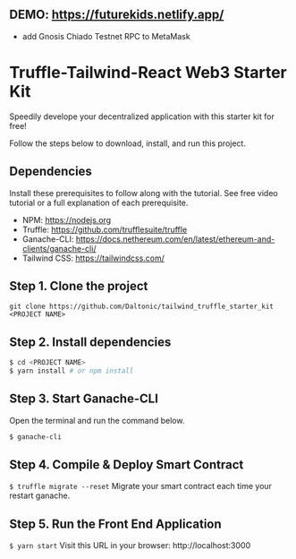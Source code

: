 ## DEMO: https://futurekids.netlify.app/
- add Gnosis Chiado Testnet RPC to MetaMask



# Truffle-Tailwind-React Web3 Starter Kit
Speedily develope your decentralized application with this starter kit for free!

Follow the steps below to download, install, and run this project.

## Dependencies
Install these prerequisites to follow along with the tutorial. See free video tutorial or a full explanation of each prerequisite.
- NPM: https://nodejs.org
- Truffle: https://github.com/trufflesuite/truffle
- Ganache-CLI: https://docs.nethereum.com/en/latest/ethereum-and-clients/ganache-cli/
- Tailwind CSS: https://tailwindcss.com/


## Step 1. Clone the project
`git clone https://github.com/Daltonic/tailwind_truffle_starter_kit <PROJECT NAME>`

## Step 2. Install dependencies
```sh
$ cd <PROJECT NAME>
$ yarn install # or npm install
```
## Step 3. Start Ganache-CLI
Open the terminal and run the command below.
```sh
$ ganache-cli
```

## Step 4. Compile & Deploy Smart Contract
`$ truffle migrate --reset`
Migrate your smart contract each time your restart ganache.

## Step 5. Run the Front End Application
`$ yarn start`
Visit this URL in your browser: http://localhost:3000

